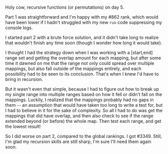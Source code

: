 Holy cow, recursive functions (or permutations) on day 5.

Part 1 was straightforward and I'm happy with my #862 rank, which would have been lower if I hadn't struggled with my new `run` code suppressing my console logs.

I started part 2 with a brute force solution, and it didn't take long to realize that wouldn't finish any time soon (though I wonder how long it would take).

I thought I had the strategy down when I was working with a \[start,end] range set and getting the overlap amount for each mapping, but after some time it dawned on me that the range not only could spread over multiple mappings, but also fall outside of the mappings entirely, and each possibility had to be seen to its conclusion. That's when I knew I'd have to bring in recursion.

But it wasn't even that simple, because I had to figure out how to break up my single range into multiple ranges based on how it fell or didn't fall on the mappings. Luckily, I realized that the mappings probably had no gaps in them -- an assumption that would have taken too long to write a test for, but I had to believe in it for the sake of complexity. So all I had to do was get the mappings that did have overlap, and then also check to see if the range extended beyond (or before) the whole map. Then test each range, and get the lowest result!

So I did worse on part 2, compared to the global rankings. I got #3349. Still, I'm glad my recursion skills are still sharp, I'm sure I'll need them again soon.
